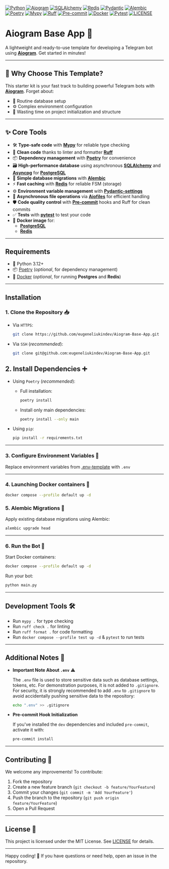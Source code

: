 [![Python](https://img.shields.io/badge/Python-3.12+-2d91f5?logo=python&logoColor=FFD43B&style=for-the-badge)](https://www.python.org/)
[![Aiogram](https://img.shields.io/badge/Aiogram-3.x-2d91f5?logo=telegram&style=for-the-badge)](https://aiogram.dev/)
[![SQLAlchemy](https://img.shields.io/badge/SQLAlchemy-2.0-D71F00?logo=sqlalchemy&style=for-the-badge)](https://www.sqlalchemy.org/)
[![Redis](https://img.shields.io/badge/Redis-latest-DC382D?logo=redis&style=for-the-badge)](https://redis.io/)
[![Pydantic](https://img.shields.io/badge/Pydantic-2.11.5-E92063?logo=pydantic&style=for-the-badge)](https://docs.pydantic.dev/latest/)
[![Alembic](https://img.shields.io/badge/Alembic-1.16.1-2d91f5?style=for-the-badge)](https://redis.io/)
[![Poetry](https://img.shields.io/badge/Poetry-2.1.3-2d91f5?logo=poetry&style=for-the-badge)](https://python-poetry.org/)
[![Mypy](https://img.shields.io/badge/Mypy-1.6-2d91f5?logo=python&logoColor=59acff&style=for-the-badge)](https://mypy-lang.org/)
[![Ruff](https://img.shields.io/badge/Ruff-0.11.12-green?logo=ruff&style=for-the-badge)](https://docs.astral.sh/ruff/)
[![Pre-commit](https://img.shields.io/badge/Pre--commit-4.2.0-yellow?logo=precommit&style=for-the-badge)](https://pre-commit.com/)
[![Docker](https://img.shields.io/badge/Docker-24.0-2d91f5?logo=docker&style=for-the-badge)](https://www.docker.com/)
[![Pytest](https://img.shields.io/badge/Pytest-8.4.0-2d91f5?logo=pytest&style=for-the-badge)](https://docs.pytest.org/)
[![LICENSE](https://img.shields.io/badge/license-mit-green?style=for-the-badge)](LICENSE.txt)

# Aiogram Base App 🚀

A lightweight and ready-to-use template for developing a Telegram bot using [**Aiogram**](https://github.com/aiogram/aiogram). Get started in minutes!

---

## 🌟 Why Choose This Template?

This starter kit is your fast track to building powerful Telegram bots with [**Aiogram**](https://github.com/aiogram/aiogram). Forget about:

- 🔧 Routine database setup
- ⚙️ Complex environment configuration
- 📂 Wasting time on project initialization and structure

---

## ✨ Core Tools

- 🛠️ **Type-safe code** with [**Mypy**](https://github.com/python/mypy) for reliable type checking
- 🧼 **Clean code** thanks to linter and formatter [**Ruff**](https://github.com/astral-sh/ruff)
- 📦 **Dependency management** with [**Poetry**](https://github.com/python-poetry/poetry) for convenience
- 🗃️ **High-performance database** using asynchronous [**SQLAlchemy**](https://github.com/sqlalchemy/sqlalchemy) and [**Asyncpg**](https://magicstack.github.io/asyncpg/current/) for [**PostgreSQL**](https://www.postgresql.org/)
- 🔄 **Simple database migrations** with [**Alembic**](https://github.com/sqlalchemy/alembic)
- ⚡ **Fast caching** with [**Redis**](https://github.com/redis/redis-py) for reliable FSM (storage)
- ⚙️ **Environment variable management** with [**Pydantic-settings**](https://github.com/pydantic/pydantic-settings)
- 📁 **Asynchronous file operations** via [**Aiofiles**](https://github.com/Tinche/aiofiles) for efficient handling
- 🛡️ **Code quality control** with [**Pre-commit**](https://github.com/pre-commit/pre-commit) hooks and Ruff for clean commits
- ✅ **Tests** with [**pytest**](https://github.com/pytest-dev/pytest) to test your code
- 🐳 **Docker image** for:
    - [**PostgreSQL**](https://hub.docker.com/_/postgres)
    - [**Redis**](https://hub.docker.com/_/redis)

---

## Requirements

- 🐍 Python 3.12+
- 📦 [Poetry](https://python-poetry.org/docs/#installation) (*optional*, for dependency management)
- 🐳 [Docker](https://www.docker.com/get-started) (*optional*, for running **Postgres** and **Redis**)

---

## Installation

### 1. Clone the Repository 📥

- Via `HTTPS`:
  ```bash
  git clone https://github.com/eugeneliukindev/Aiogram-Base-App.git
  ```

- Via `SSH` (*recommended*):
   ```bash
   git clone git@github.com:eugeneliukindev/Aiogram-Base-App.git
   ```

## 2. Install Dependencies ➕

- Using `Poetry` (*recommended*):
  - Full installation:
    ```bash
    poetry install
    ```
  
  - Install only main dependencies:
    ```bash
    poetry install --only main
    ```

- Using `pip`:
  ```bash
  pip install -r requirements.txt
  ```

---

### 3. Configure Environment Variables 🔑

Replace environment variables from [.env-template](.env-template) with `.env`

---


### 4. Launching Docker containers 🐳
```bash
docker compose --profile default up -d 
```

### 5. Alembic Migrations 🔄
Apply existing database migrations using Alembic:

```bash
alembic upgrade head
```

---

### 6. Run the Bot 🚀

Start Docker containers:
```bash
docker compose --profile default up -d 
```

Run your bot:
```bash
python main.py
```

---

## Development Tools 🛠️

- Run `mypy .` for type checking
- Run `ruff check .` for linting
- Run `ruff format .` for code formatting
- Run `docker compose --profile test up -d` & `pytest` to run tests

---

## Additional Notes 📌

- **Important Note About `.env`** ⚠️

  The `.env` file is used to store sensitive data such as database settings, tokens, etc. For demonstration purposes, it is not added to `.gitignore`. For security, it is strongly recommended to add `.env` to `.gitignore` to avoid accidentally pushing sensitive data to the repository:
  ```bash
  echo ".env" >> .gitignore
  ```

- **Pre-commit Hook Initialization**

  If you've installed the `dev` dependencies and included `pre-commit`, activate it with:
  ```bash
  pre-commit install
  ```

---

## Contributing 🤝

We welcome any improvements! To contribute:

1. Fork the repository
2. Create a new feature branch (`git checkout -b feature/YourFeature`)
3. Commit your changes (`git commit -m 'Add YourFeature'`)
4. Push the branch to the repository (`git push origin feature/YourFeature`)
5. Open a Pull Request

---

## License 📄

This project is licensed under the MIT License. See [LICENSE](LICENSE.txt) for details.

---

Happy coding! 🎉 If you have questions or need help, open an issue in the repository.